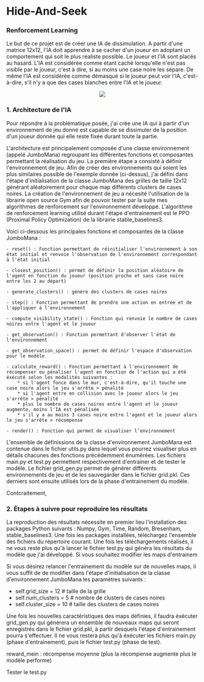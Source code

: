 # Hide-And-Seek
### Renforcement Learning

Le but de ce projet est de créer une IA de dissimulation. A partir d'une matrice 12x12, l'IA doit apprendre à se cacher d'un joueur en adoptant un comportement qui soit le plus réaliste possible. Le joueur et l'IA sont placés au hasard. L'IA est considérée comme étant caché lorsqu'elle n'est pas visible par le joueur, c'est à dire, si au moins une case noire les sépare. De même l'IA est considérée comme démasqué si le joueur peut voir l'IA, c'est-à-dire, s'il n'y a que des cases blanches entre l'IA et le joueur. 

<p align="center">
  <img src="https://github.com/andres2999/Hide-And-Seek/assets/91212621/3d982ce6-c530-4b42-b105-6a6d008ccff2" />
</p>


### 1. Architecture de l'IA

Pour répondre à la problématique posée, j'ai crée une IA qui à partir d'un environnement de jeu donné est capable de se dissimuler de la position d'un joueur donnée qui elle reste fixée durant toute la partie.


L'architecture est principalement composée d'une classe environnement (appelé JumboMana) regroupant les différentes fonctions et composantes permettant la réalisation du jeu. La première étape a consisté à définir l'environnement de jeu. Afin de créer des environnements qui soient les plus similaires possible de l'exemple donnée (ci-dessus), j'ai défini dans l'étape d'initialisation de la classe JumboMana des grilles de taille 12x12 générant aléatoirement pour chaque map différents clusters de cases noires. La création de l'environnement de jeu a nécesité l'utilisation de la librairie open source Gym afin de pouvoir tester par la suite mes algorithmes de renforcement sur l'environnement développé. L'algorithme de renforcement learning utilisé durant l'étape d'entrainement est le PPO (Proximal Policy Optimization) de la librairie stable_baselines3.

Voici ci-dessous les principales fonctions et composantes de la classe JumboMana : 

    - reset() : Fonction permettant de réinitialiser l'environnement à son état initial et renvoie l'observation de l'environnement correspondant à l'état initial

    - closest_position() : permet de définir la position aléatoire de l'agent en fonction du joueur (position proche et sans case noire entre les 2 au départ)

    - generate_clusters() : génère des clusters de cases noires 

    - step() : Fonction permettant de prendre une action en entrée et de l'appliquer à l'environnement

    - compute_visibility_state() : Fonction qui renvoie le nombre de cases noires entre l'agent et le joueur

    - get_observation() : Fonction permettant d'observer l'état de l'environnement

    - get_observation_space() : permet de définir l'espace d'observation pour le modèle

    - calculate_reward() : Fonction permettant à l'environnement de récompenser ou pénaliser l'agent en fonction de l'action qui a été éxécuté selon les modalités suivantes : 
        * si l'agent fonce dans le mur, c'est-à-dire, qu'il touche une case noire alors le jeu s'arrête > pénalité
        * si l'agent entre en collision avec le joueur alors le jeu s'arrête > pénalité
        * plus le nombre de cases noires entre l'agent et le joueur augmente, moins l'IA est pénalisée
        * s'il y a au moins 3 cases noire entre l'agent et le joueur alors le jeu s'arrête > récompense

    - render() : Fonction qui permet de visualiser l’environnement

L'ensemble de définissions de la classe d'environnement JumboMana est contenue dans le fichier utils.py dans lequel vous pourrez visualiser plus en détails chacunes des fonctions précédemment énumérées. Les fichiers main.py et test.py permettent respectivement d'entrainer et de tester le modèle. Le fichier grid_gen.py permet de générer différents environnements de jeu et de les sauvegarder dans le fichier grid.pkl. Ces derniers sont ensuite utilisés lors de la phase d'entrainement du modèle. 

Contcraitement, 



### 2. Étapes à suivre pour reproduire les résultats

La reproduction des résultats nécessite en premier lieu l'installation des packages Python suivants : Numpy, Gym, Time, Random, Bresenham, stable_baselines3. Une fois les packages installées, téléchargez l'ensemble des fichiers du répertoire courant. Une fois les téléchargements réalisés, il ne vous reste plus qu'à lancer le fichier test.py qui génèra les résultats du modèle que j'ai développé. Si vous souhaitez modifier les maps d'entrainem

Si vous désirez relancer l'entrainement du modèle sur de nouvelles maps, il vous suffit de de modifier dans l'étape d'initialisation de la classe d'environnement JumboMana les paramètres suivants : 
  - self.grid_size = 12 # taille de la grille
  - self.num_clusters = 5 # nombre de clusters de cases noires
  - self.cluster_size = 10 # taille des clusters de cases noires

Une fois les nouvelles caractéristiques des maps définies, il faudra éxécuter grid_gen.py qui génèrera un ensemble de nouveaux maps qui seront enregistrés dans le fichier grid.pkl, à partir desquels l'étape d'entrainement pourra s'effectuer. Il ne vous restera plus qu'à éxécuter les fichiers main.py (phase d'entrainement), puis le fichier test.py (phase de test). 

reward_mein : récompense moyenne (plus la récompense augmente plus le modèle performe)


Tester le test.py 

